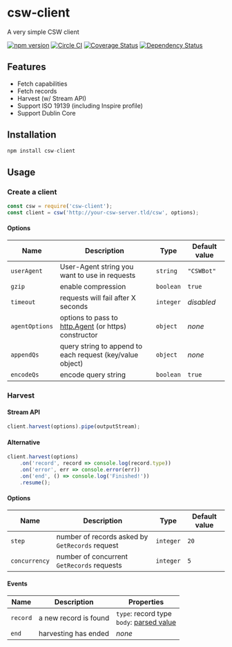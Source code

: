 # csw-client
A very simple CSW client

[![npm version](https://img.shields.io/npm/v/csw-client.svg)](https://www.npmjs.com/package/csw-client)
[![Circle CI](https://circleci.com/gh/sgmap-inspire/csw-client/tree/master.svg?style=shield)](https://circleci.com/gh/sgmap-inspire/csw-client/tree/master)
[![Coverage Status](https://coveralls.io/repos/sgmap-inspire/csw-client/badge.svg?branch=master&service=github)](https://coveralls.io/github/sgmap-inspire/csw-client?branch=master)
[![Dependency Status](https://david-dm.org/sgmap-inspire/csw-client.svg)](https://david-dm.org/sgmap-inspire/csw-client)

## Features

* Fetch capabilities
* Fetch records
* Harvest (w/ Stream API)
* Support ISO 19139 (including Inspire profile)
* Support Dublin Core

## Installation

```js
npm install csw-client
```

## Usage

### Create a client

```js
const csw = require('csw-client');
const client = csw('http://your-csw-server.tld/csw', options);
```

#### Options

| Name | Description | Type | Default value |
| ---- | ----------- | ---- | ------------- |
| `userAgent`    | User-Agent string you want to use in requests   | `string` | `"CSWBot"` |
| `gzip`         | enable compression | `boolean` | `true` |
| `timeout`      | requests will fail after X seconds | `integer` | _disabled_ |
| `agentOptions` | options to pass to [http.Agent](https://nodejs.org/api/http.html#http_new_agent_options) (or https) constructor | `object` | _none_ |
| `appendQs`     | query string to append to each request (key/value object) | `object` | _none_ |
| `encodeQs`     | encode query string | `boolean` | `true` |

### Harvest

#### Stream API

```js
client.harvest(options).pipe(outputStream);
```

#### Alternative

```js
client.harvest(options)
    .on('record', record => console.log(record.type))
    .on('error', err => console.error(err))
    .on('end', () => console.log('Finished!'))
    .resume();
```

#### Options

| Name | Description | Type | Default value |
| ---- | ----------- | ---- | ------------- |
| `step`      | number of records asked by `GetRecords` request | `integer` | `20` |
| `concurrency` | number of concurrent `GetRecords` requests | `integer` | `5` |

#### Events

| Name | Description | Properties |
| ---- | ----------- | ---------- |
| `record` | a new record is found | `type`: record type<br>`body`: [parsed value](https://github.com/sgmap-inspire/parsers) |
| `end` | harvesting has ended | _none_ |
